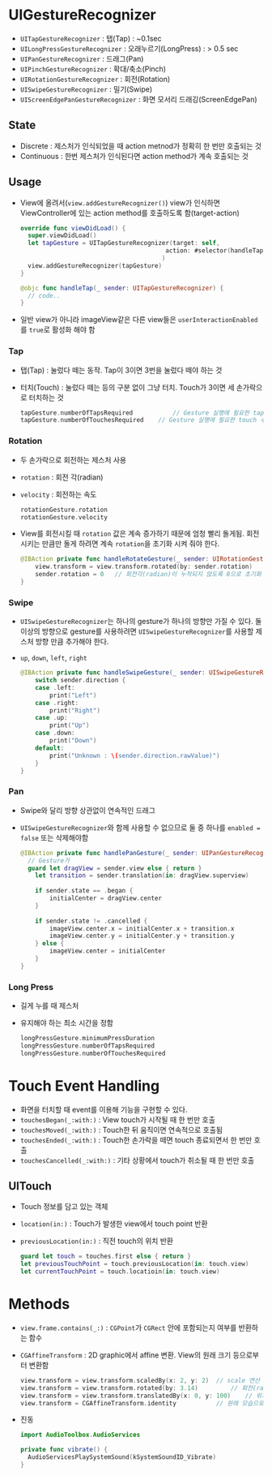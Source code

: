 # UIGestureRecognizer

- `UITapGestureRecognizer` : 탭(Tap) : ~0.1sec
- `UILongPressGestureRecognizer` : 오래누르기(LongPress) : > 0.5 sec
- `UIPanGestureRecognizer` : 드래그(Pan)
- `UIPinchGestureRecognizer` : 확대/축소(Pinch)
- `UIRotationGestureRecognizer` : 회전(Rotation)
- `UISwipeGestureRecognizer` : 밀기(Swipe)
- `UIScreenEdgePanGestureRecognizer` : 화면 모서리 드래깅(ScreenEdgePan)

## State

- Discrete : 제스처가 인식되었을 때 action metnod가 정확히 한 번만 호출되는 것
- Continuous : 한번 제스처가 인식된다면 action method가 계속 호출되는 것

## Usage

- View에 올려서(`view.addGestureRecognizer()`) view가 인식하면 ViewController에 있는 action method를 호출하도록 함(target-action)

  ```swift
  override func viewDidLoad() {
    super.viewDidLoad()
    let tapGesture = UITapGestureRecognizer(target: self,
                                          action: #selector(handleTap(_:))
                                         )
  	view.addGestureRecognizer(tapGesture)
  }
  
  @objc func handleTap(_ sender: UITapGestureRecognizer) {
    // code..
  }
  ```

- 일반 view가 아니라 imageView같은 다른 view들은 `userInteractionEnabled`를 `true`로 활성화 해야 함

### Tap

- 탭(Tap) : 눌렀다 떼는 동작. Tap이 3이면 3번을 눌렀다 떼야 하는 것

- 터치(Touch) : 눌렀다 떼는 등의 구분 없이 그냥 터치. Touch가 3이면 세 손가락으로 터치하는 것

  ```swift
  tapGesture.numberOfTapsRequired			// Gesture 실행에 필요한 tap 횟수
  tapGesture.numberOfTouchesRequired	// Gesture 실행에 필요한 touch 수
  ```

### Rotation

- 두 손가락으로 회전하는 제스처 사용

- `rotation` : 회전 각(radian)

- `velocity` : 회전하는 속도

  ```swift
  rotationGesture.rotation
  rotationGesture.velocity
  ```

- View를 회전시킬 때 `rotation` 값은 계속 증가하기 때문에 엄청 빨리 돌게됨. 회전 시키는 만큼만 돌게 하려면 계속 `rotation`을 초기화 시켜 줘야 한다.

  ```swift
  @IBAction private func handleRotateGesture(_ sender: UIRotationGestureRecognizer) {
      view.transform = view.transform.rotated(by: sender.rotation)
      sender.rotation = 0	// 회전각(radian)이 누적되지 않도록 0으로 초기화
  }
  ```

### Swipe

- `UISwipeGestureRecognizer`는 하나의 gesture가 하나의 방향만 가질 수 있다. 둘 이상의 방향으로 gesture를 사용하려면 `UISwipeGestureRecognizer`를 사용할 제스처 방향 만큼 추가해야 한다.

- `up`, `down`, `left`, `right`

  ```swift
  @IBAction private func handleSwipeGesture(_ sender: UISwipeGestureRecognizer) {
      switch sender.direction {
      case .left:
          print("Left")
      case .right:
          print("Right")
      case .up:
          print("Up")
      case .down:
          print("Down")
      default:
          print("Unknown : \(sender.direction.rawValue)")
      }
  }
  ```

### Pan

- Swipe와 달리 방향 상관없이 연속적인 드래그

- `UISwipeGestureRecognizer`와 함께 사용할 수 없으므로 둘 중 하나를 `enabled = false` 또는 삭제해야함

  ```swift
  @IBAction private func handlePanGesture(_ sender: UIPanGestureRecognizer) {
  	// Gesture가
    guard let dragView = sender.view else { return }
      let transition = sender.translation(in: dragView.superview)
      
      if sender.state == .began {
          initialCenter = dragView.center
      }
      
      if sender.state != .cancelled {
          imageView.center.x = initialCenter.x + transition.x
          imageView.center.y = initialCenter.y + transition.y
      } else {
          imageView.center = initialCenter
      }
  }
  ```

### Long Press

- 길게 누를 때 제스처

- 유지해야 하는 최소 시간을 정함

  ```swift
  longPressGesture.minimumPressDuration
  longPressGesture.numberOfTapsRequired
  longPressGesture.numberOfTouchesRequired
  ```

# Touch Event Handling

- 화면을 터치할 때 event를 이용해 기능을 구현할 수 있다.
- `touchesBegan(_:with:)` : View touch가 시작될 때 한 번만 호출
- `touchesMoved(_:with:)` : Touch한 뒤 움직이면 연속적으로 호출됨
- `touchesEnded(_:with:)` : Touch한 손가락을 떼면 touch 종료되면서 한 번만 호출
- `touchesCancelled(_:with:)` : 기타 상황에서 touch가 취소될 때 한 번만 호출

## UITouch

- Touch 정보를 담고 있는 객체

- `location(in:)` : Touch가 발생한 view에서 touch point 반환

- `previousLocation(in:)` : 직전 touch의 위치 반환

  ```swift
  guard let touch = touches.first else { return }
  let previousTouchPoint = touch.previousLocation(in: touch.view)
  let currentTouchPoint = touch.locatioin(in: touch.view)
  ```

# Methods

- `view.frame.contains(_:)` : `CGPoint`가 `CGRect` 안에 포함되는지 여부를 반환하는 함수

- `CGAffineTransform` : 2D graphic에서 affine 변환. View의 원래 크기 등으로부터 변환함

  ```swift
  view.transform = view.transform.scaledBy(x: 2, y: 2)	// scale 연산
  view.transform = view.transform.rotated(by: 3.14)			// 회전(radian)
  view.transform = view.transform.translatedBy(x: 0, y: 100)	// 위치 변화
  view.transform = CGAffineTransform.identity			// 원래 모습으로
  ```

- 진동

  ```swift
  import AudioToolbox.AudioServices
  
  private func vibrate() {
    AudioServicesPlaySystemSound(kSystemSoundID_Vibrate)
  }
  ```